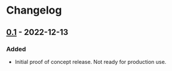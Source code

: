 # Changelog

## [0.1] - 2022-12-13

### Added
- Initial proof of concept release.  Not ready for production use.

[0.1]: https://github.com/muhuk/grid-uv-packer/releases/tag/v0.1
